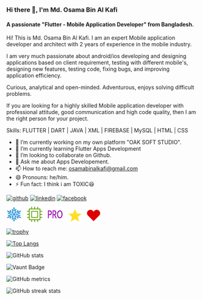 ### Hi there 👋, I'm Md. Osama Bin Al Kafi
#### A passionate "Flutter - Mobile Application Developer" from Bangladesh.

Hi! This is Md. Osama Bin Al Kafi. I am an expert Mobile application developer and architect with 2 years of experience in the mobile industry.

I am very much passionate about android/ios developing and designing applications based on client requirement, testing with different mobile's, designing new features, testing code, fixing bugs, and improving application efficiency.

Curious, analytical and open-minded. Adventurous, enjoys solving difficult problems.

If you are looking for a highly skilled Mobile application developer with professional attitude, good communication and high code quality, then I am the right person for your project.

Skills: FLUTTER | DART | JAVA | XML | FIREBASE | MySQL | HTML  | CSS

- 🔭 I’m currently working on my own platform "OAK SOFT STUDIO". 
- 🌱 I’m currently learning Flutter Apps Development 
- 👯 I’m looking to collaborate on Github. 
- 💬 Ask me about Apps Developement. 
- 📫 How to reach me: osamabinalkafi@gmail.com 
- 😄 Pronouns: he/him. 
- ⚡ Fun fact: I think i am TOXIC😆 


[<img src='https://cdn.jsdelivr.net/npm/simple-icons@3.0.1/icons/github.svg' alt='github' height='40'>](https://github.com/mdosamabinalkafi)  [<img src='https://cdn.jsdelivr.net/npm/simple-icons@3.0.1/icons/linkedin.svg' alt='linkedin' height='40'>](https://www.linkedin.com/in/osamabinalkafi/)  [<img src='https://cdn.jsdelivr.net/npm/simple-icons@3.0.1/icons/facebook.svg' alt='facebook' height='40'>](https://www.facebook.com/osamabinalkafi)  

<a href='https://archiveprogram.github.com/'><img src='https://raw.githubusercontent.com/acervenky/animated-github-badges/master/assets/acbadge.gif' width='40' height='40'></a> <a href='https://docs.github.com/en/developers'><img src='https://raw.githubusercontent.com/acervenky/animated-github-badges/master/assets/devbadge.gif' width='40' height='40'></a> <a href='https://github.com/pricing'><img src='https://raw.githubusercontent.com/acervenky/animated-github-badges/master/assets/pro.gif' width='40' height='40'></a> <a href='https://stars.github.com/'><img src='https://raw.githubusercontent.com/acervenky/animated-github-badges/master/assets/starbadge.gif' width='35' height='35'></a> <a href='https://docs.github.com/en/github/supporting-the-open-source-community-with-github-sponsors'><img src='https://raw.githubusercontent.com/acervenky/animated-github-badges/master/assets/sponsorbadge.gif' width='35' height='35'></a> 

[![trophy](https://github-profile-trophy.vercel.app/?username=mdosamabinalkafi)](https://github.com/ryo-ma/github-profile-trophy)

[![Top Langs](https://github-readme-stats.vercel.app/api/top-langs/?username=mdosamabinalkafi)](https://github.com/anuraghazra/github-readme-stats)

![GitHub stats](https://github-readme-stats.vercel.app/api?username=mdosamabinalkafi&show_icons=true&count_private=true)  

![Vaunt Badge](https://api.vaunt.dev/v1/github/entities/mdosamabinalkafi/contributions?format=svg&private=true)  

![GitHub metrics](https://metrics.lecoq.io/mdosamabinalkafi)  

![GitHub streak stats](https://streak-stats.demolab.com/?user=mdosamabinalkafi)  

